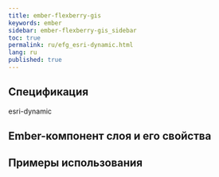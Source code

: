 ```yaml
---
title: ember-flexberry-gis
keywords: ember
sidebar: ember-flexberry-gis_sidebar
toc: true
permalink: ru/efg_esri-dynamic.html
lang: ru
published: true
---
```


## Спецификация

esri-dynamic

## Ember-компонент слоя и его свойства

## Примеры использования

